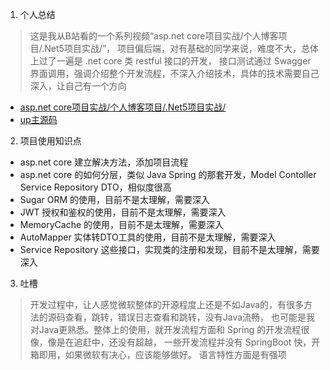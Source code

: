 1. 个人总结

> 这是我从B站看的一个系列视频“asp.net core项目实战/个人博客项目/.Net5项目实战/”，
> 项目偏后端，对有基础的同学来说，难度不大，总体上过了一遍是 .net core 类 restful 接口的开发，
> 接口测试通过 Swagger 界面调用，强调介绍整个开发流程，不深入介绍技术，具体的技术需要自己深入，让自己有一个方向

- [asp.net core项目实战/个人博客项目/.Net5项目实战/](https://www.bilibili.com/video/BV1iV411i7oH/?p=22&spm_id_from=pageDriver&vd_source=eca4723f97ddf6ea4944a9a2691d392b)
- [up主源码](https://github.com/1397771033/MyBlog)


2. 项目使用知识点

- asp.net core 建立解决方法，添加项目流程
- asp.net core 的如何分层，类似 Java Spring 的那套开发，Model Contoller Service Repository DTO，相似度很高
- Sugar ORM 的使用，目前不是太理解，需要深入
- JWT 授权和鉴权的使用，目前不是太理解，需要深入
- MemoryCache 的使用，目前不是太理解，需要深入
- AutoMapper 实体转DTO工具的使用，目前不是太理解，需要深入
- Service Repository 这些接口，实现类的注册和发现，目前不是太理解，需要深入


3. 吐槽

> 开发过程中，让人感觉微软整体的开源程度上还是不如Java的，有很多方法的源码查看，跳转，错误日志查看和跳转，没有Java流畅，
> 也可能是我对Java更熟悉。整体上的使用，就开发流程方面和 Spring 的开发流程很像，像是在追赶中，还没有超越，
> 一些开发流程并没有 SpringBoot 快，开箱即用，如果微软有决心，应该能够做好。
> 语言特性方面是有强项
